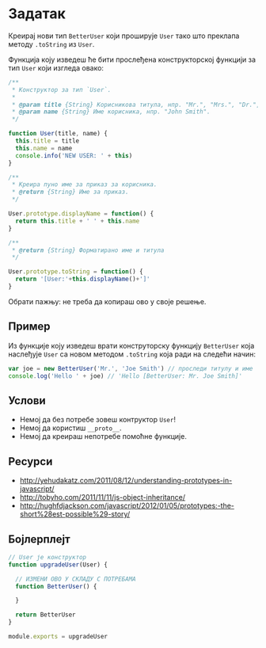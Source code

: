 # Задатак

Креирај нови тип `BetterUser` који проширује `User` тако што преклапа методу `.toString` из `User`.

Функција коју изведеш ће бити прослеђена конструкторској функцији за тип `User` који изгледа овако:

```js
/**
 * Конструктор за тип `User`.
 *
 * @param title {String} Корисникова титула, нпр. "Mr.", "Mrs.", "Dr.", итд.
 * @param name {String} Име корисника, нпр. "John Smith".
 */

function User(title, name) {
  this.title = title
  this.name = name
  console.info('NEW USER: ' + this)
}

/**
 * Креира пуно име за приказ за корисника.
 * @return {String} Име за приказ.
 */

User.prototype.displayName = function() {
  return this.title + ' ' + this.name
}

/**
 * @return {String} Форматирано име и титула
 */

User.prototype.toString = function() {
  return '[User:'+this.displayName()+']'
}
```

Обрати пажњу: не треба да копираш ово у своје решење.

## Пример

Из функције коју изведеш врати конструторску функцију `BetterUser` која наслеђује `User` са новом методом `.toString` која ради на следећи начин:

```js
var joe = new BetterUser('Mr.', 'Joe Smith') // проследи титулу и име
console.log('Hello ' + joe) // 'Hello [BetterUser: Mr. Joe Smith]'
```

## Услови

* Немој да без потребе зовеш контруктор `User`!
* Немој да користиш `__proto__`.
* Немој да креираш непотребе помоћне функције.

## Ресурси

* http://yehudakatz.com/2011/08/12/understanding-prototypes-in-javascript/
* http://tobyho.com/2011/11/11/js-object-inheritance/
* http://hughfdjackson.com/javascript/2012/01/05/prototypes:-the-short%28est-possible%29-story/

## Бојлерплејт

```js
// User је конструктор
function upgradeUser(User) {

  // ИЗМЕНИ ОВО У СКЛАДУ С ПОТРЕБАМА
  function BetterUser() {

  }

  return BetterUser
}

module.exports = upgradeUser
```

